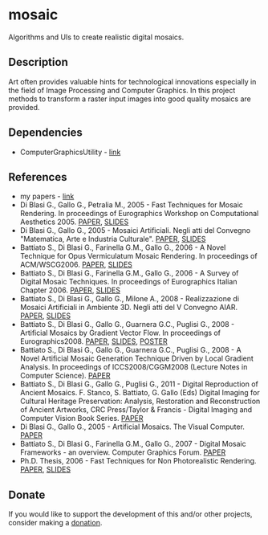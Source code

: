 # mosaic

Algorithms and UIs to create realistic digital mosaics.

## Description

Art often provides valuable hints for technological innovations especially in the field of Image Processing and Computer Graphics. 
In this project methods to transform a raster input images into good quality mosaics are provided.

## Dependencies

- ComputerGraphicsUtility - [link](https://github.com/gianpierodiblasi/ComputerGraphicsUtility)

## References

- my papers - [link](https://sites.google.com/view/gianpierodiblasi/pubblicazioni)
- Di Blasi G., Gallo G., Petralia M., 2005 - Fast Techniques for Mosaic Rendering. In proceedings of Eurographics Workshop on Computational Aesthetics 2005. [PAPER](https://drive.google.com/open?id=0B17YbZ6rddEFVWNnYURvcENnWEk), [SLIDES](https://drive.google.com/open?id=0B17YbZ6rddEFdFBtdUhBOVp1Rkk)
- Di Blasi G., Gallo G., 2005 - Mosaici Artificiali. Negli atti del Convegno "Matematica, Arte e Industria Culturale". [PAPER](https://drive.google.com/open?id=0B17YbZ6rddEFTndWbFJoQkplQTQ), [SLIDES](https://drive.google.com/open?id=0B17YbZ6rddEFTGpTZmxTY1phSjA)
- Battiato S., Di Blasi G., Farinella G.M., Gallo G., 2006 - A Novel Technique for Opus Vermiculatum Mosaic Rendering. In proceedings of ACM/WSCG2006. [PAPER](https://drive.google.com/open?id=0B17YbZ6rddEFZDNYbUFGMDFIM0E), [SLIDES](https://drive.google.com/open?id=0B17YbZ6rddEFaFhmQWhYR2IwbFU)
- Battiato S., Di Blasi G., Farinella G.M., Gallo G., 2006 - A Survey of Digital Mosaic Techniques. In proceedings of Eurographics Italian Chapter 2006. [PAPER](https://drive.google.com/open?id=0B17YbZ6rddEFWVljeTloZWJfbTA), [SLIDES](https://drive.google.com/open?id=0B17YbZ6rddEFX2trQ3JLRmU1aDg)
- Battiato S., Di Blasi G., Gallo G., Milone A., 2008 - Realizzazione di Mosaici Artificiali in Ambiente 3D. Negli atti del V Convegno AIAR. [PAPER](https://drive.google.com/open?id=0B17YbZ6rddEFLVNFQTJmc3NrUVk), [SLIDES](https://drive.google.com/open?id=0B17YbZ6rddEFRzBjcnBVcnBtTFk)
- Battiato S., Di Blasi G., Gallo G., Guarnera G.C., Puglisi G., 2008 - Artificial Mosaics by Gradient Vector Flow. In proceedings of Eurographics2008. [PAPER](https://drive.google.com/open?id=0B17YbZ6rddEFUHhnYXVIZTBnd1U), [SLIDES](https://drive.google.com/open?id=0B17YbZ6rddEFMGIydS1iT2VMcVU), [POSTER](https://drive.google.com/open?id=0B17YbZ6rddEFZF9BdzV6Smh6VlE)
- Battiato S., Di Blasi G., Gallo G., Guarnera G.C., Puglisi G., 2008 - A Novel Artificial Mosaic Generation Technique Driven by Local Gradient Analysis. In proceedings of ICCS2008/CGGM2008 (Lecture Notes in Computer Science). [PAPER](https://drive.google.com/open?id=0B17YbZ6rddEFdkJqRWIxQ2ZTOUU)
- Battiato S., Di Blasi G., Gallo G., Puglisi G., 2011 - Digital Reproduction of Ancient Mosaics. F. Stanco, S. Battiato, G. Gallo (Eds) Digital Imaging for Cultural Heritage Preservation: Analysis, Restoration and Reconstruction of Ancient Artworks, CRC Press/Taylor & Francis - Digital Imaging and Computer Vision Book Series. [PAPER](https://drive.google.com/open?id=0B17YbZ6rddEFWlFKR3lBamw3LWc)
- Di Blasi G., Gallo G., 2005 - Artificial Mosaics. The Visual Computer. [PAPER](https://drive.google.com/open?id=0B17YbZ6rddEFNktRWFJ1dExFamc)
- Battiato S., Di Blasi G., Farinella G.M., Gallo G., 2007 - Digital Mosaic Frameworks - an overview. Computer Graphics Forum. [PAPER](https://drive.google.com/open?id=0B17YbZ6rddEFblJCWEpudlRLZHc)
- Ph.D. Thesis, 2006 - Fast Techniques for Non Photorealistic Rendering. [PAPER](https://drive.google.com/open?id=0B17YbZ6rddEFeVo3dEN1WHExZlE), [SLIDES](https://drive.google.com/open?id=0B17YbZ6rddEFOUo1VldIWUlWWHc)

## Donate
If you would like to support the development of this and/or other projects, consider making a [donation](https://www.paypal.com/donate/?business=HCDX9BAEYDF4C&no_recurring=0&currency_code=EUR).
